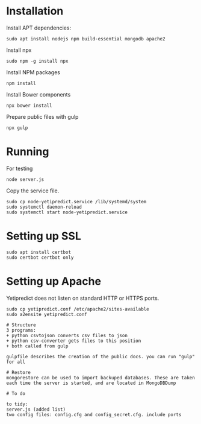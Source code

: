# InstallationInstall APT dependencies:```sudo apt install nodejs npm build-essential mongodb apache2```Install npx```sudo npm -g install npx```Install NPM packages```npm install```Install Bower components```npx bower install```Prepare public files with gulp```npx gulp```# RunningFor testing```node server.js```Copy the service file.```sudo cp node-yetipredict.service /lib/systemd/systemsudo systemctl daemon-reloadsudo systemctl start node-yetipredict.service```# Setting up SSL```sudo apt install certbotsudo certbot certbot only```# Setting up ApacheYetipredict does not listen on standard HTTP or HTTPS ports.```sudo cp yetipredict.conf /etc/apache2/sites-availablesudo a2ensite yetipredict.conf# Structure3 programs:+ python csvtojson converts csv files to json+ python csv-converter gets files to this position+ both called from gulpgulpfile describes the creation of the public docs. you can run "gulp" for all# Restoremongorestore can be used to import backuped databases. These are taken each time the server is started, and are located in MongoDBDump# To doto tidy:server.js (added list)two config files: config.cfg and config_secret.cfg. include ports